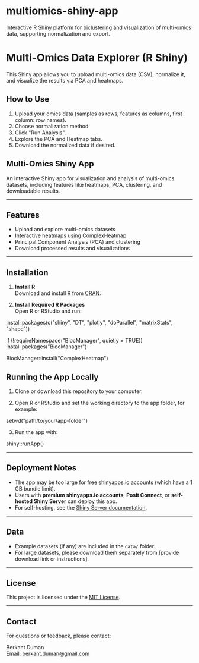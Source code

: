 # multiomics-shiny-app
Interactive R Shiny platform for biclustering and visualization of multi-omics data, supporting normalization and export.

# Multi-Omics Data Explorer (R Shiny)

This Shiny app allows you to upload multi-omics data (CSV), normalize it, and visualize the results via PCA and heatmaps.

## How to Use

1. Upload your omics data (samples as rows, features as columns, first column: row names).
2. Choose normalization method.
3. Click "Run Analysis".
4. Explore the PCA and Heatmap tabs.
5. Download the normalized data if desired.
## Multi-Omics Shiny App

An interactive Shiny app for visualization and analysis of multi-omics datasets, including features like heatmaps, PCA, clustering, and downloadable results.

---

## Features

- Upload and explore multi-omics datasets
- Interactive heatmaps using ComplexHeatmap
- Principal Component Analysis (PCA) and clustering
- Download processed results and visualizations

---

## Installation

1. **Install R**  
   Download and install R from [CRAN](https://cran.r-project.org/).

2. **Install Required R Packages**  
   Open R or RStudio and run:

install.packages(c("shiny", "DT", "plotly", "doParallel", "matrixStats", "shape"))

if (!requireNamespace("BiocManager", quietly = TRUE))
install.packages("BiocManager")

BiocManager::install("ComplexHeatmap")



## Running the App Locally

1. Clone or download this repository to your computer.

2. Open R or RStudio and set the working directory to the app folder, for example:

setwd("path/to/your/app-folder")

3. Run the app with:

shiny::runApp()

---

## Deployment Notes

- The app may be too large for free shinyapps.io accounts (which have a 1 GB bundle limit).
- Users with **premium shinyapps.io accounts**, **Posit Connect**, or **self-hosted Shiny Server** can deploy this app.
- For self-hosting, see the [Shiny Server documentation](https://posit.co/download/shiny-server/).

---

## Data

- Example datasets (if any) are included in the `data/` folder.
- For large datasets, please download them separately from [provide download link or instructions].

---

## License

This project is licensed under the [MIT License](LICENSE).

---

## Contact

For questions or feedback, please contact:

Berkant Duman  
Email: berkant.duman@gmail.com  


